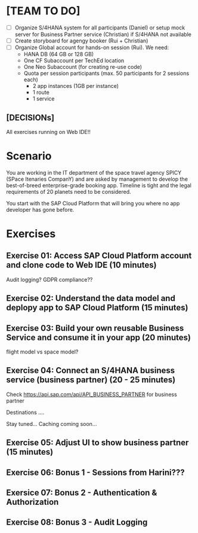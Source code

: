 # [TEAM TO DO]

- [ ] Organize S/4HANA system for all participants (Daniel) or setup mock server for Business Partner service (Christian) if S/4HANA not available
- [ ] Create storyboard for agengy booker (Rui + Christian)
- [ ] Organize Global account for hands-on session (Rui). We need:
	- HANA DB (64 GB or 128 GB)
	- One CF Subaccount per TechEd location
	- One Neo Subaccount (for creating re-use code)
	- Quota per session participants (max. 50 participants for 2 sessions each)
  		- 2 app instances (1GB per instance)
  		- 1 route
  		- 1 service
## [DECISIONs]
All exercises running on Web IDE!!


# Scenario
You are working in the IT department of the space travel agency SPICY (SPace Itenaries CompanY) and are asked by management to develop the best-of-breed enterprise-grade booking app.
Timeline is tight and the legal requirements of 20 planets need to be considered.

You start with the SAP Cloud Platform that will bring you where no app developer has gone before.




# Exercises

## Exercise 01: Access SAP Cloud Platform account and clone code to Web IDE (10 minutes)
Audit logging? GDPR compliance??

## Exercise 02: Understand the data model and deplopy app to SAP Cloud Platform (15 minutes)

## Exercise 03: Build your own reusable Business Service and consume it in your app (20 minutes)
flight model vs space model?

## Exercise 04: Connect an S/4HANA business service (business partner) (20 - 25 minutes)

Check https://api.sap.com/api/API_BUSINESS_PARTNER for business partner

Destinations ....

Stay tuned... Caching coming soon...

## Exercise 05: Adjust UI to show business partner (15 minutes)



## Exercise 06: Bonus 1 - Sessions from Harini???

## Exersice 07: Bonus 2 - Authentication & Authorization

## Exercise 08: Bonus 3 - Audit Logging
